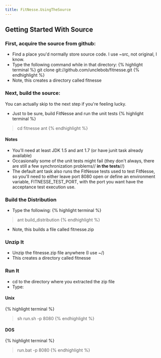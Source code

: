 ```yaml
---
title: FitNesse.UsingTheSource
---
```

## Getting Started With Source

### First, acquire the source from github:
* Find a place you'd normally store source code. I use ~src, not original, I know.
* Type the following command while in that directory:
{% highlight terminal %}
git clone git://github.com/unclebob/fitnesse.git
{% endhighlight %}
* Note, this creates a directory called fitnesse

### Next, build the source:
You can actually skip to the next step if you're feeling lucky.
* Just to be sure, build FitNesse and run the unit tests
{% highlight terminal %}
> cd fitnesse
> ant
{% endhighlight %}
#### Notes
* You'll need at least JDK 1.5 and ant 1.7 (or have junit task already available)
* Occasionally some of the unit tests might fail (they don't always, there are still a few synchronization problems// **in the tests**//)
* The default ant task also runs the FitNesse tests used to test FitNesse, so you'll need to either leave port 8080 open or define an environment variable, FITNESSE_TEST_PORT, with the port you want have the acceptance test execution use.

### Build the Distribution
* Type the following:
{% highlight terminal %}
> ant build_distribution
{% endhighlight %}
* Note, this builds a file called fitnesse<date>.zip

### Unzip It
* Unzip the fitnesse<date>.zip file anywhere (I use ~/)
* This creates a directory called fitnesse

### Run It
* cd to the directory where you extracted the zip file
* Type:
#### Unix
{% highlight terminal %}
> sh run.sh -p 8080
{% endhighlight %}
#### DOS
{% highlight terminal %}
> run.bat -p 8080
{% endhighlight %}
